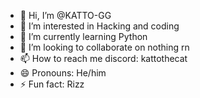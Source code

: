 - 👋 Hi, I’m @KATTO-GG
- 👀 I’m interested in Hacking and coding
- 🌱 I’m currently learning Python
- 💞️ I’m looking to collaborate on nothing rn
- 📫 How to reach me discord: kattothecat
- 😄 Pronouns: He/him
- ⚡ Fun fact: Rizz

<!---
KATTO-GG/KATTO-GG is a ✨ special ✨ repository because its `README.md` (this file) appears on your GitHub profile.
You can click the Preview link to take a look at your changes.
--->
